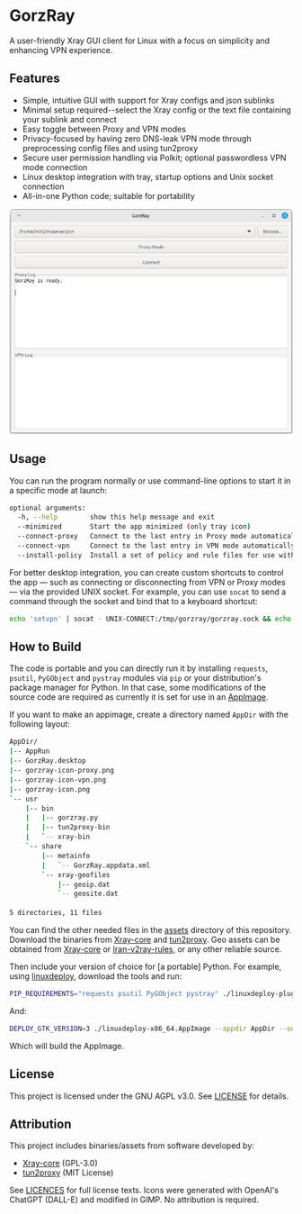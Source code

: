 # GorzRay

A user-friendly Xray GUI client for Linux with a focus on simplicity and enhancing VPN experience.

## Features
- Simple, intuitive GUI with support for Xray configs and json sublinks
- Minimal setup required--select the Xray config or the text file containing your sublink and connect
- Easy toggle between Proxy and VPN modes
- Privacy-focused by having zero DNS-leak VPN mode through preprocessing config files and using tun2proxy
- Secure user permission handling via Polkit; optional passwordless VPN mode connection
- Linux desktop integration with tray, startup options and Unix socket connection
- All-in-one Python code; suitable for portability

![GorzRay Screenshot](assets/GorzRay-screenshot.png)

## Usage

You can run the program normally or use command-line options to start it in a specific mode at launch:

```bash
optional arguments:
  -h, --help        show this help message and exit
  --minimized       Start the app minimized (only tray icon)
  --connect-proxy   Connect to the last entry in Proxy mode automatically with startup
  --connect-vpn     Connect to the last entry in VPN mode automatically with startup
  --install-policy  Install a set of policy and rule files for use with Polkit for passwordless authentication in VPN mode
```

For better desktop integration, you can create custom shortcuts to control the app — such as connecting or disconnecting from VPN or Proxy modes — via the provided UNIX socket. For example, you can use `socat` to send a command through the socket and bind that to a keyboard shortcut:

```bash
echo 'setvpn' | socat - UNIX-CONNECT:/tmp/gorzray/gorzray.sock && echo 'connect' | socat - UNIX-CONNECT:/tmp/gorzray/gorzray.sock
```

## How to Build

The code is portable and you can directly run it by installing `requests`, `psutil`, `PyGObject` and `pystray` modules via `pip` or your distribution's package manager for Python. In that case, some modifications of the source code are required as currently it is set for use in an [AppImage](https://github.com/AppImage/AppImageKit).

If you want to make an appimage, create a directory named `AppDir` with the following layout:

```bash
AppDir/
|-- AppRun
|-- GorzRay.desktop
|-- gorzray-icon-proxy.png
|-- gorzray-icon-vpn.png
|-- gorzray-icon.png
`-- usr
    |-- bin
    |   |-- gorzray.py
    |   |-- tun2proxy-bin
    |   `-- xray-bin
    `-- share
        |-- metainfo
        |   `-- GorzRay.appdata.xml
        `-- xray-geofiles
            |-- geoip.dat
            `-- geosite.dat

5 directories, 11 files
```

You can find the other needed files in the [assets](assets) directory of this repository. Download the binaries from [Xray-core](https://github.com/XTLS/Xray-core) and [tun2proxy](https://github.com/tun2proxy/tun2proxy). Geo assets can be obtained from [Xray-core](https://github.com/XTLS/Xray-core) or [Iran-v2ray-rules](https://github.com/Chocolate4U/Iran-v2ray-rules), or any other reliable source.

Then include your version of choice for [a portable] Python. For example, using [linuxdeploy](https://github.com/linuxdeploy/linuxdeploy), download the tools and run:

```bash
PIP_REQUIREMENTS="requests psutil PyGObject pystray" ./linuxdeploy-plugin-python.sh --appdir AppDir/
```
And:

```bash
DEPLOY_GTK_VERSION=3 ./linuxdeploy-x86_64.AppImage --appdir AppDir --output appimage --icon-file AppDir/gorzray-icon.png --desktop-file AppDir/GorzRay.desktop --plugin gtk
```
Which will build the AppImage.

## License
This project is licensed under the GNU AGPL v3.0. See [LICENSE](LICENSE) for details.

## Attribution

This project includes binaries/assets from software developed by:
- [Xray-core](https://github.com/XTLS/Xray-core) (GPL-3.0)
- [tun2proxy](https://github.com/tun2proxy/tun2proxy) (MIT License)

See [LICENCES](LICENSES) for full license texts.
Icons were generated with OpenAI's ChatGPT (DALL-E) and modified in GIMP. No attribution is required.
